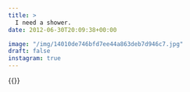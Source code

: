 ```yaml
---
title: >
  I need a shower.
date: 2012-06-30T20:09:38+00:00

image: "/img/14010de746bfd7ee44a863deb7d946c7.jpg"
draft: false
instagram: true
---
```


{{<photo src="/img/14010de746bfd7ee44a863deb7d946c7.jpg">}}
